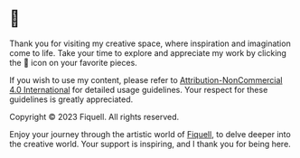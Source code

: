 # :wave:

Thank you for visiting my creative space, where inspiration and imagination come to life. Take your time to explore and appreciate my work by clicking the :star2: icon on your favorite pieces.

If you wish to use my content, please refer to [Attribution-NonCommercial 4.0 International](https://creativecommons.org/licenses/by-nc/4.0) for detailed usage guidelines. Your respect for these guidelines is greatly appreciated.

Copyright &copy; 2023 Fiquell. All rights reserved.

Enjoy your journey through the artistic world of [Fiquell](https://fiquell.com), to delve deeper into the creative world. Your support is inspiring, and I thank you for being here.

